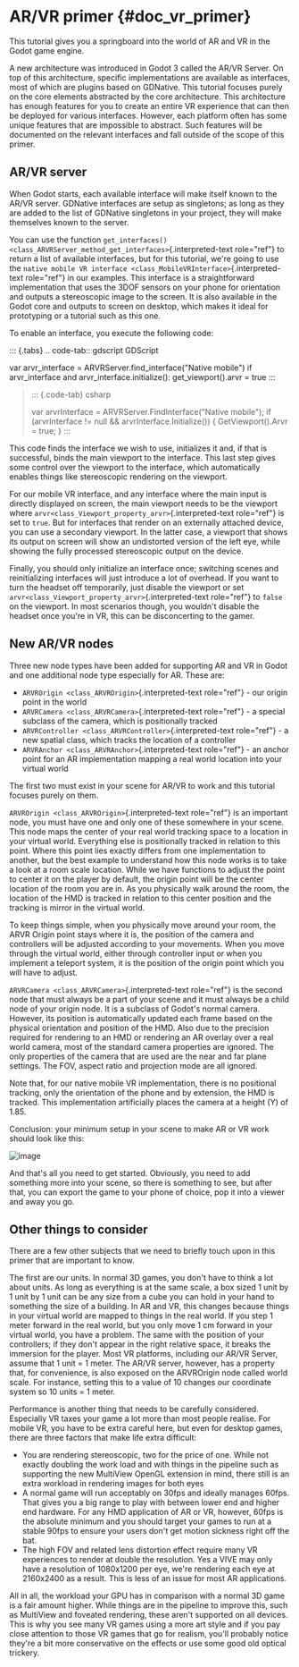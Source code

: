 AR/VR primer {#doc_vr_primer}
============

This tutorial gives you a springboard into the world of AR and VR in the
Godot game engine.

A new architecture was introduced in Godot 3 called the AR/VR Server. On
top of this architecture, specific implementations are available as
interfaces, most of which are plugins based on GDNative. This tutorial
focuses purely on the core elements abstracted by the core architecture.
This architecture has enough features for you to create an entire VR
experience that can then be deployed for various interfaces. However,
each platform often has some unique features that are impossible to
abstract. Such features will be documented on the relevant interfaces
and fall outside of the scope of this primer.

AR/VR server
------------

When Godot starts, each available interface will make itself known to
the AR/VR server. GDNative interfaces are setup as singletons; as long
as they are added to the list of GDNative singletons in your project,
they will make themselves known to the server.

You can use the function
`get_interfaces() <class_ARVRServer_method_get_interfaces>`{.interpreted-text
role="ref"} to return a list of available interfaces, but for this
tutorial, we\'re going to use the
`native mobile VR interface <class_MobileVRInterface>`{.interpreted-text
role="ref"} in our examples. This interface is a straightforward
implementation that uses the 3DOF sensors on your phone for orientation
and outputs a stereoscopic image to the screen. It is also available in
the Godot core and outputs to screen on desktop, which makes it ideal
for prototyping or a tutorial such as this one.

To enable an interface, you execute the following code:

::: {.tabs}
.. code-tab:: gdscript GDScript

var arvr\_interface = ARVRServer.find\_interface(\"Native mobile\") if
arvr\_interface and arvr\_interface.initialize(): get\_viewport().arvr =
true
:::

> ::: {.code-tab}
> csharp
>
> var arvrInterface = ARVRServer.FindInterface(\"Native mobile\"); if
> (arvrInterface != null && arvrInterface.Initialize()) {
> GetViewport().Arvr = true; }
> :::

This code finds the interface we wish to use, initializes it and, if
that is successful, binds the main viewport to the interface. This last
step gives some control over the viewport to the interface, which
automatically enables things like stereoscopic rendering on the
viewport.

For our mobile VR interface, and any interface where the main input is
directly displayed on screen, the main viewport needs to be the viewport
where `arvr<class_Viewport_property_arvr>`{.interpreted-text role="ref"}
is set to `true`. But for interfaces that render on an externally
attached device, you can use a secondary viewport. In the latter case, a
viewport that shows its output on screen will show an undistorted
version of the left eye, while showing the fully processed stereoscopic
output on the device.

Finally, you should only initialize an interface once; switching scenes
and reinitializing interfaces will just introduce a lot of overhead. If
you want to turn the headset off temporarily, just disable the viewport
or set `arvr<class_Viewport_property_arvr>`{.interpreted-text
role="ref"} to `false` on the viewport. In most scenarios though, you
wouldn\'t disable the headset once you\'re in VR, this can be
disconcerting to the gamer.

New AR/VR nodes
---------------

Three new node types have been added for supporting AR and VR in Godot
and one additional node type especially for AR. These are:

-   `ARVROrigin <class_ARVROrigin>`{.interpreted-text role="ref"} - our
    origin point in the world
-   `ARVRCamera <class_ARVRCamera>`{.interpreted-text role="ref"} - a
    special subclass of the camera, which is positionally tracked
-   `ARVRController <class_ARVRController>`{.interpreted-text
    role="ref"} - a new spatial class, which tracks the location of a
    controller
-   `ARVRAnchor <class_ARVRAnchor>`{.interpreted-text role="ref"} - an
    anchor point for an AR implementation mapping a real world location
    into your virtual world

The first two must exist in your scene for AR/VR to work and this
tutorial focuses purely on them.

`ARVROrigin <class_ARVROrigin>`{.interpreted-text role="ref"} is an
important node, you must have one and only one of these somewhere in
your scene. This node maps the center of your real world tracking space
to a location in your virtual world. Everything else is positionally
tracked in relation to this point. Where this point lies exactly differs
from one implementation to another, but the best example to understand
how this node works is to take a look at a room scale location. While we
have functions to adjust the point to center it on the player by
default, the origin point will be the center location of the room you
are in. As you physically walk around the room, the location of the HMD
is tracked in relation to this center position and the tracking is
mirror in the virtual world.

To keep things simple, when you physically move around your room, the
ARVR Origin point stays where it is, the position of the camera and
controllers will be adjusted according to your movements. When you move
through the virtual world, either through controller input or when you
implement a teleport system, it is the position of the origin point
which you will have to adjust.

`ARVRCamera <class_ARVRCamera>`{.interpreted-text role="ref"} is the
second node that must always be a part of your scene and it must always
be a child node of your origin node. It is a subclass of Godot\'s normal
camera. However, its position is automatically updated each frame based
on the physical orientation and position of the HMD. Also due to the
precision required for rendering to an HMD or rendering an AR overlay
over a real world camera, most of the standard camera properties are
ignored. The only properties of the camera that are used are the near
and far plane settings. The FOV, aspect ratio and projection mode are
all ignored.

Note that, for our native mobile VR implementation, there is no
positional tracking, only the orientation of the phone and by extension,
the HMD is tracked. This implementation artificially places the camera
at a height (Y) of 1.85.

Conclusion: your minimum setup in your scene to make AR or VR work
should look like this:

![image](img/minimum_setup.png)

And that\'s all you need to get started. Obviously, you need to add
something more into your scene, so there is something to see, but after
that, you can export the game to your phone of choice, pop it into a
viewer and away you go.

Other things to consider
------------------------

There are a few other subjects that we need to briefly touch upon in
this primer that are important to know.

The first are our units. In normal 3D games, you don\'t have to think a
lot about units. As long as everything is at the same scale, a box sized
1 unit by 1 unit by 1 unit can be any size from a cube you can hold in
your hand to something the size of a building. In AR and VR, this
changes because things in your virtual world are mapped to things in the
real world. If you step 1 meter forward in the real world, but you only
move 1 cm forward in your virtual world, you have a problem. The same
with the position of your controllers; if they don\'t appear in the
right relative space, it breaks the immersion for the player. Most VR
platforms, including our AR/VR Server, assume that 1 unit = 1 meter. The
AR/VR server, however, has a property that, for convenience, is also
exposed on the ARVROrigin node called world scale. For instance, setting
this to a value of 10 changes our coordinate system so 10 units = 1
meter.

Performance is another thing that needs to be carefully considered.
Especially VR taxes your game a lot more than most people realise. For
mobile VR, you have to be extra careful here, but even for desktop
games, there are three factors that make life extra difficult:

-   You are rendering stereoscopic, two for the price of one. While not
    exactly doubling the work load and with things in the pipeline such
    as supporting the new MultiView OpenGL extension in mind, there
    still is an extra workload in rendering images for both eyes
-   A normal game will run acceptably on 30fps and ideally manages
    60fps. That gives you a big range to play with between lower end and
    higher end hardware. For any HMD application of AR or VR, however,
    60fps is the absolute minimum and you should target your games to
    run at a stable 90fps to ensure your users don\'t get motion
    sickness right off the bat.
-   The high FOV and related lens distortion effect require many VR
    experiences to render at double the resolution. Yes a VIVE may only
    have a resolution of 1080x1200 per eye, we\'re rendering each eye at
    2160x2400 as a result. This is less of an issue for most AR
    applications.

All in all, the workload your GPU has in comparison with a normal 3D
game is a fair amount higher. While things are in the pipeline to
improve this, such as MultiView and foveated rendering, these aren\'t
supported on all devices. This is why you see many VR games using a more
art style and if you pay close attention to those VR games that go for
realism, you\'ll probably notice they\'re a bit more conservative on the
effects or use some good old optical trickery.
